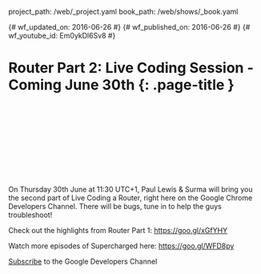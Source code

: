 project_path: /web/_project.yaml
book_path: /web/shows/_book.yaml

{# wf_updated_on: 2016-06-26 #}
{# wf_published_on: 2016-06-26 #}
{# wf_youtube_id: Em0ykDl6Sv8 #}

# Router Part 2: Live Coding Session - Coming June 30th {: .page-title }


<div class="video-wrapper">
  <iframe class="devsite-embedded-youtube-video" data-video-id="Em0ykDl6Sv8"
          data-autohide="1" data-showinfo="0" frameborder="0" allowfullscreen>
  </iframe>
</div>


On Thursday 30th June at 11:30 UTC+1, Paul Lewis & Surma will bring you the second part of Live Coding a Router, right here on the Google Chrome Developers Channel. There will be bugs, tune in to help the guys troubleshoot!

Check out the highlights from Router Part 1: https://goo.gl/xGfYHY

Watch more episodes of Supercharged here: https://goo.gl/WFD8py

[Subscribe](https://goo.gl/LLLNvf) to the Google Developers Channel
